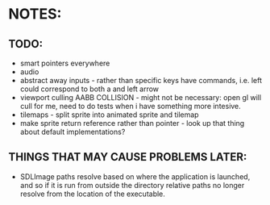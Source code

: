 # NOTES:

## TODO:
*	smart pointers everywhere
*	audio
*	abstract away inputs - rather than specific keys have commands, i.e. left
	could correspond to both a and left arrow
*	viewport culling AABB COLLISION - might not be necessary: open gl will cull
	for me, need to do tests when i have something more intesive.
*	tilemaps - split sprite into animated sprite and tilemap
*	make sprite return reference rather than pointer - look up that thing about
	default implementations?

## THINGS THAT MAY CAUSE PROBLEMS LATER:
-	SDLImage paths resolve based on where the application is launched, and so
	if it is run from outside the directory relative paths no longer resolve
	from the location of the executable.